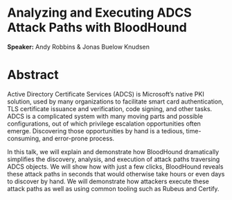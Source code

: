 # Analyzing and Executing ADCS Attack Paths with BloodHound

**Speaker:** Andy Robbins & Jonas Buelow Knudsen

# Abstract

Active Directory Certificate Services (ADCS) is Microsoft’s native PKI solution, used by many 
organizations to facilitate smart card authentication, TLS certificate issuance and verification, 
code signing, and other tasks. ADCS is a complicated system with many moving parts and possible 
configurations, out of which privilege escalation opportunities often emerge. Discovering those 
opportunities by hand is a tedious, time-consuming, and error-prone process.

In this talk, we will explain and demonstrate how BloodHound dramatically simplifies the discovery, 
analysis, and execution of attack paths traversing ADCS objects. We will show how with just a few 
clicks, BloodHound reveals these attack paths in seconds that would otherwise take hours or even 
days to discover by hand. We will demonstrate how attackers execute these attack paths as well as 
using common tooling such as Rubeus and Certify.